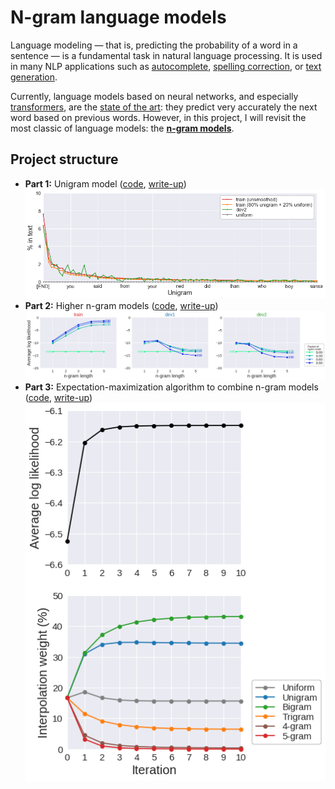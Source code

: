 # N-gram language models

Language modeling — that is, predicting the probability of a word in a sentence — is a fundamental task in natural language processing. It is used in many NLP applications such as [autocomplete](https://en.wikipedia.org/wiki/Autocomplete), [spelling correction](https://web.stanford.edu/~jurafsky/slp3/B.pdf), or [text generation](https://openai.com/blog/better-language-models/).

Currently, language models based on neural networks, and especially [transformers](https://en.wikipedia.org/wiki/Transformer_(machine_learning_model)), are the [state of the art](https://paperswithcode.com/task/language-modelling): they predict very accurately the next word based on previous words. However, in this project, I will revisit the most classic of language models: the [**n-gram models**](https://en.wikipedia.org/wiki/N-gram).

## Project structure
* **Part 1:** Unigram model ([code](analysis/part1.ipynb), [write-up](https://medium.com/mti-technology/n-gram-language-model-b7c2fc322799?source=friends_link&sk=d03df89a05762efb92a411874e84fea9))
![train_80_20](viz/train_80_20.png)
* **Part 2:** Higher n-gram models ([code](analysis/part2.ipynb), [write-up](https://medium.com/@seismatica/n-gram-language-models-70af02e742ad?source=friends_link&sk=b39f09fd75c0ceee72169177b46ebf3a))
![ngram_result](viz/ngram_result.png)
* **Part 3:** Expectation-maximization algorithm to combine n-gram models ([code](analysis/part3.ipynb), [write-up](https://medium.com/@seismatica/n-gram-language-models-b125b9b62e58?source=friends_link&sk=db6d12dfaa0cb1382f99b791c5f1974c))
![em_result](viz/em_result.png)


 
